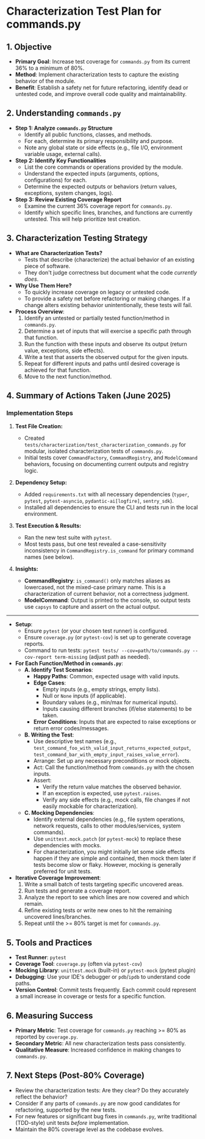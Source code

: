 # Characterization Test Plan for commands.py

## 1. Objective

*   **Primary Goal**: Increase test coverage for `commands.py` from its current 36% to a minimum of 80%.
*   **Method**: Implement characterization tests to capture the existing behavior of the module.
*   **Benefit**: Establish a safety net for future refactoring, identify dead or untested code, and improve overall code quality and maintainability.

## 2. Understanding `commands.py`

*   **Step 1: Analyze `commands.py` Structure**
    *   Identify all public functions, classes, and methods.
    *   For each, determine its primary responsibility and purpose.
    *   Note any global state or side effects (e.g., file I/O, environment variable usage, external calls).
*   **Step 2: Identify Key Functionalities**
    *   List the core commands or operations provided by the module.
    *   Understand the expected inputs (arguments, options, configurations) for each.
    *   Determine the expected outputs or behaviors (return values, exceptions, system changes, logs).
*   **Step 3: Review Existing Coverage Report**
    *   Examine the current 36% coverage report for `commands.py`.
    *   Identify which specific lines, branches, and functions are currently untested. This will help prioritize test creation.

## 3. Characterization Testing Strategy

*   **What are Characterization Tests?**
    *   Tests that describe (characterize) the actual behavior of an existing piece of software.
    *   They don't judge correctness but document what the code *currently does*.
*   **Why Use Them Here?**
    *   To quickly increase coverage on legacy or untested code.
    *   To provide a safety net before refactoring or making changes. If a change alters existing behavior unintentionally, these tests will fail.
*   **Process Overview**:
    1.  Identify an untested or partially tested function/method in `commands.py`.
    2.  Determine a set of inputs that will exercise a specific path through that function.
    3.  Run the function with these inputs and observe its output (return value, exceptions, side effects).
    4.  Write a test that asserts the observed output for the given inputs.
    5.  Repeat for different inputs and paths until desired coverage is achieved for that function.
    6.  Move to the next function/method.

## 4. Summary of Actions Taken (June 2025)

### Implementation Steps

1. **Test File Creation:**
   - Created `tests/characterization/test_characterization_commands.py` for modular, isolated characterization tests of `commands.py`.
   - Initial tests cover `CommandFactory`, `CommandRegistry`, and `ModelCommand` behaviors, focusing on documenting current outputs and registry logic.

2. **Dependency Setup:**
   - Added `requirements.txt` with all necessary dependencies (`typer`, `pytest`, `pytest-asyncio`, `pydantic-ai[logfire]`, `sentry_sdk`).
   - Installed all dependencies to ensure the CLI and tests run in the local environment.

3. **Test Execution & Results:**
   - Ran the new test suite with `pytest`.
   - Most tests pass, but one test revealed a case-sensitivity inconsistency in `CommandRegistry.is_command` for primary command names (see below).

4. **Insights:**
   - **CommandRegistry**: `is_command()` only matches aliases as lowercased, not the mixed-case primary name. This is a characterization of current behavior, not a correctness judgment.
   - **ModelCommand**: Output is printed to the console, so output tests use `capsys` to capture and assert on the actual output.

---

*   **Setup**:
    *   Ensure `pytest` (or your chosen test runner) is configured.
    *   Ensure `coverage.py` (or `pytest-cov`) is set up to generate coverage reports.
    *   Command to run tests: `pytest tests/ --cov=path/to/commands.py --cov-report term-missing` (adjust path as needed).
*   **For Each Function/Method in `commands.py`**:
    *   **A. Identify Test Scenarios**:
        *   **Happy Paths**: Common, expected usage with valid inputs.
        *   **Edge Cases**:
            *   Empty inputs (e.g., empty strings, empty lists).
            *   Null or `None` inputs (if applicable).
            *   Boundary values (e.g., min/max for numerical inputs).
            *   Inputs causing different branches (if/else statements) to be taken.
        *   **Error Conditions**: Inputs that are expected to raise exceptions or return error codes/messages.
    *   **B. Writing the Test**:
        *   Use descriptive test names (e.g., `test_command_foo_with_valid_input_returns_expected_output`, `test_command_bar_with_empty_input_raises_value_error`).
        *   Arrange: Set up any necessary preconditions or mock objects.
        *   Act: Call the function/method from `commands.py` with the chosen inputs.
        *   Assert:
            *   Verify the return value matches the observed behavior.
            *   If an exception is expected, use `pytest.raises`.
            *   Verify any side effects (e.g., mock calls, file changes if not easily mockable for characterization).
    *   **C. Mocking Dependencies**:
        *   Identify external dependencies (e.g., file system operations, network requests, calls to other modules/services, system commands).
        *   Use `unittest.mock.patch` (or `pytest-mock`) to replace these dependencies with mocks.
        *   For characterization, you might initially let some side effects happen if they are simple and contained, then mock them later if tests become slow or flaky. However, mocking is generally preferred for unit tests.
*   **Iterative Coverage Improvement**:
    1.  Write a small batch of tests targeting specific uncovered areas.
    2.  Run tests and generate a coverage report.
    3.  Analyze the report to see which lines are now covered and which remain.
    4.  Refine existing tests or write new ones to hit the remaining uncovered lines/branches.
    5.  Repeat until the >= 80% target is met for `commands.py`.

## 5. Tools and Practices

*   **Test Runner**: `pytest`
*   **Coverage Tool**: `coverage.py` (often via `pytest-cov`)
*   **Mocking Library**: `unittest.mock` (built-in) or `pytest-mock` (pytest plugin)
*   **Debugging**: Use your IDE's debugger or `pdb`/`ipdb` to understand code paths.
*   **Version Control**: Commit tests frequently. Each commit could represent a small increase in coverage or tests for a specific function.

## 6. Measuring Success

*   **Primary Metric**: Test coverage for `commands.py` reaching >= 80% as reported by `coverage.py`.
*   **Secondary Metric**: All new characterization tests pass consistently.
*   **Qualitative Measure**: Increased confidence in making changes to `commands.py`.

## 7. Next Steps (Post-80% Coverage)

*   Review the characterization tests: Are they clear? Do they accurately reflect the behavior?
*   Consider if any parts of `commands.py` are now good candidates for refactoring, supported by the new tests.
*   For new features or significant bug fixes in `commands.py`, write traditional (TDD-style) unit tests *before* implementation.
*   Maintain the 80% coverage level as the codebase evolves.
